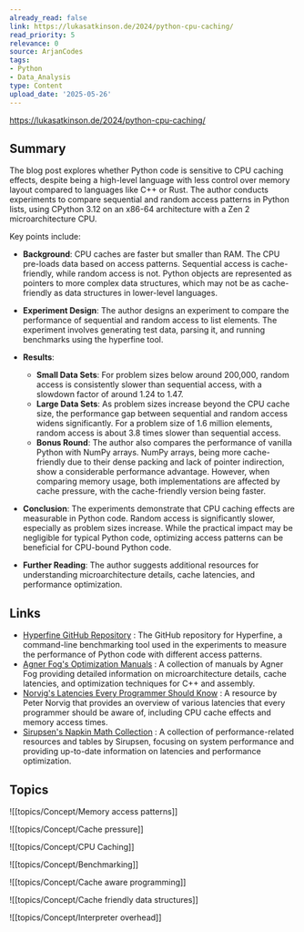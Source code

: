```yaml
---
already_read: false
link: https://lukasatkinson.de/2024/python-cpu-caching/
read_priority: 5
relevance: 0
source: ArjanCodes
tags:
- Python
- Data_Analysis
type: Content
upload_date: '2025-05-26'
---
```


https://lukasatkinson.de/2024/python-cpu-caching/
## Summary

The blog post explores whether Python code is sensitive to CPU caching effects, despite being a high-level language with less control over memory layout compared to languages like C++ or Rust. The author conducts experiments to compare sequential and random access patterns in Python lists, using CPython 3.12 on an x86-64 architecture with a Zen 2 microarchitecture CPU.

Key points include:

- **Background**: CPU caches are faster but smaller than RAM. The CPU pre-loads data based on access patterns. Sequential access is cache-friendly, while random access is not. Python objects are represented as pointers to more complex data structures, which may not be as cache-friendly as data structures in lower-level languages.
- **Experiment Design**: The author designs an experiment to compare the performance of sequential and random access to list elements. The experiment involves generating test data, parsing it, and running benchmarks using the hyperfine tool.
- **Results**:
  - **Small Data Sets**: For problem sizes below around 200,000, random access is consistently slower than sequential access, with a slowdown factor of around 1.24 to 1.47.
  - **Large Data Sets**: As problem sizes increase beyond the CPU cache size, the performance gap between sequential and random access widens significantly. For a problem size of 1.6 million elements, random access is about 3.8 times slower than sequential access.
  - **Bonus Round**: The author also compares the performance of vanilla Python with NumPy arrays. NumPy arrays, being more cache-friendly due to their dense packing and lack of pointer indirection, show a considerable performance advantage. However, when comparing memory usage, both implementations are affected by cache pressure, with the cache-friendly version being faster.

- **Conclusion**: The experiments demonstrate that CPU caching effects are measurable in Python code. Random access is significantly slower, especially as problem sizes increase. While the practical impact may be negligible for typical Python code, optimizing access patterns can be beneficial for CPU-bound Python code.

- **Further Reading**: The author suggests additional resources for understanding microarchitecture details, cache latencies, and performance optimization.
## Links

- [Hyperfine GitHub Repository](https://github.com/sharkdp/hyperfine) : The GitHub repository for Hyperfine, a command-line benchmarking tool used in the experiments to measure the performance of Python code with different access patterns.
- [Agner Fog's Optimization Manuals](https://agner.org/optimize/) : A collection of manuals by Agner Fog providing detailed information on microarchitecture details, cache latencies, and optimization techniques for C++ and assembly.
- [Norvig's Latencies Every Programmer Should Know](https://norvig.com/21-days.html#answers) : A resource by Peter Norvig that provides an overview of various latencies that every programmer should be aware of, including CPU cache effects and memory access times.
- [Sirupsen's Napkin Math Collection](https://github.com/sirupsen/napkin-math) : A collection of performance-related resources and tables by Sirupsen, focusing on system performance and providing up-to-date information on latencies and performance optimization.

## Topics

![[topics/Concept/Memory access patterns]]

![[topics/Concept/Cache pressure]]

![[topics/Concept/CPU Caching]]

![[topics/Concept/Benchmarking]]

![[topics/Concept/Cache aware programming]]

![[topics/Concept/Cache friendly data structures]]

![[topics/Concept/Interpreter overhead]]
